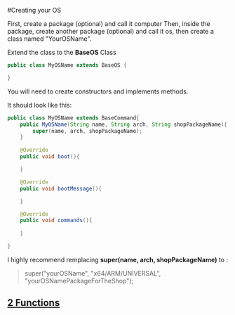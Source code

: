 #Creating your OS

First, create a package (optional) and call it computer
Then, inside the package, create another package (optional) and call it os, then create a class named "YourOSName".

Extend the class to the **BaseOS** Class

```java
public class MyOSName extends BaseOS {

}
```

You will need to create constructors and implements methods.

It should look like this:

```java
public class MyOSName extends BaseCommand{
    public MyOSName(String name, String arch, String shopPackageName){
        super(name, arch, shopPackageName);
    }

    @Override
    public void boot(){

    }

    @Override
    public void bootMessage(){

    }

    @Override
    public void commands(){
        
    }

}
```

I highly recommend remplacing **super(name, arch, shopPackageName)** to :
> super("yourOSName", "x64/ARM/UNIVERSAL", "yourOSNamePackageForTheShop");

## [2 Functions](./2-Functions.md)